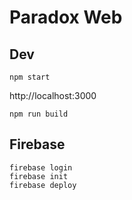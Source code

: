# Paradox Web

## Dev

```
npm start
```

http://localhost:3000

```
npm run build
```

## Firebase

```
firebase login
firebase init
firebase deploy
```
